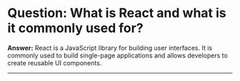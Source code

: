 # Question: What is React and what is it commonly used for?

**Answer:**
React is a JavaScript library for building user interfaces. It is commonly used to build single-page applications and allows developers to create reusable UI components.

---

